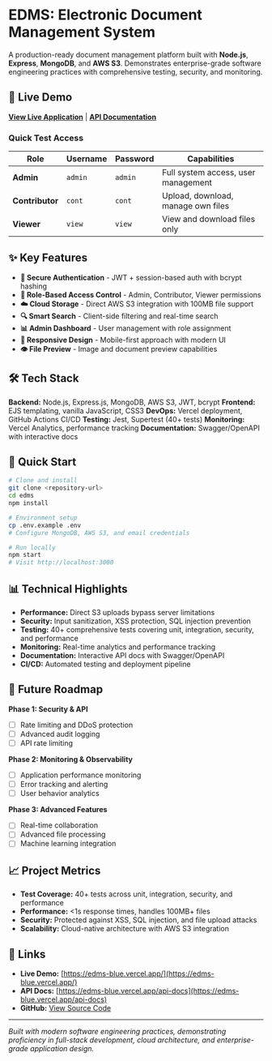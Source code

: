 # EDMS: Electronic Document Management System

A production-ready document management platform built with **Node.js**, **Express**, **MongoDB**, and **AWS S3**. Demonstrates enterprise-grade software engineering practices with comprehensive testing, security, and monitoring.

## 🚀 Live Demo

**[View Live Application](https://edms-blue.vercel.app/)** | **[API Documentation](https://edms-blue.vercel.app/api-docs)**

### Quick Test Access
| Role | Username | Password | Capabilities |
|------|----------|----------|-------------|
| **Admin** | `admin` | `admin` | Full system access, user management |
| **Contributor** | `cont` | `cont` | Upload, download, manage own files |
| **Viewer** | `view` | `view` | View and download files only |

## ✨ Key Features

- **🔐 Secure Authentication** - JWT + session-based auth with bcrypt hashing
- **👥 Role-Based Access Control** - Admin, Contributor, Viewer permissions
- **☁️ Cloud Storage** - Direct AWS S3 integration with 100MB file support
- **🔍 Smart Search** - Client-side filtering and real-time search
- **📊 Admin Dashboard** - User management with role assignment
- **📱 Responsive Design** - Mobile-first approach with modern UI
- **👁️ File Preview** - Image and document preview capabilities

## 🛠️ Tech Stack

**Backend:** Node.js, Express.js, MongoDB, AWS S3, JWT, bcrypt
**Frontend:** EJS templating, vanilla JavaScript, CSS3
**DevOps:** Vercel deployment, GitHub Actions CI/CD
**Testing:** Jest, Supertest (40+ tests)
**Monitoring:** Vercel Analytics, performance tracking
**Documentation:** Swagger/OpenAPI with interactive docs

## 🚀 Quick Start

```bash
# Clone and install
git clone <repository-url>
cd edms
npm install

# Environment setup
cp .env.example .env
# Configure MongoDB, AWS S3, and email credentials

# Run locally
npm start
# Visit http://localhost:3000
```

## 📊 Technical Highlights

- **Performance:** Direct S3 uploads bypass server limitations
- **Security:** Input sanitization, XSS protection, SQL injection prevention
- **Testing:** 40+ comprehensive tests covering unit, integration, security, and performance
- **Monitoring:** Real-time analytics and performance tracking
- **Documentation:** Interactive API docs with Swagger/OpenAPI
- **CI/CD:** Automated testing and deployment pipeline

## 🎯 Future Roadmap

**Phase 1: Security & API**
- [ ] Rate limiting and DDoS protection
- [ ] Advanced audit logging
- [ ] API rate limiting

**Phase 2: Monitoring & Observability**
- [ ] Application performance monitoring
- [ ] Error tracking and alerting
- [ ] User behavior analytics

**Phase 3: Advanced Features**
- [ ] Real-time collaboration
- [ ] Advanced file processing
- [ ] Machine learning integration

## 📈 Project Metrics

- **Test Coverage:** 40+ tests across unit, integration, security, and performance
- **Performance:** <1s response times, handles 100MB+ files
- **Security:** Protected against XSS, SQL injection, and file upload attacks
- **Scalability:** Cloud-native architecture with AWS S3 integration

## 🔗 Links

- **Live Demo:** [https://edms-blue.vercel.app/](https://edms-blue.vercel.app/)
- **API Docs:** [https://edms-blue.vercel.app/api-docs](https://edms-blue.vercel.app/api-docs)
- **GitHub:** [View Source Code](https://github.com/bennytobby/edms)

---

*Built with modern software engineering practices, demonstrating proficiency in full-stack development, cloud architecture, and enterprise-grade application design.*
